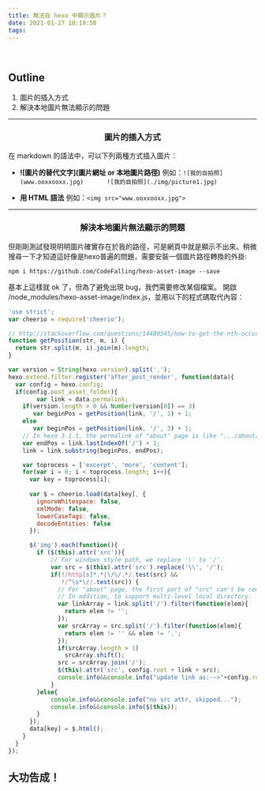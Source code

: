 ```yaml
---
title: 無法在 hexo 中顯示圖片？
date: 2021-01-27 10:19:58
tags:
---
```

&nbsp;
## Outline ## 

1. 圖片的插入方式
2. 解決本地圖片無法顯示的問題
&nbsp;
---
### <center>圖片的插入方式</center> ###

在 markdown 的語法中，可以下列兩種方式插入圖片：

- **\![圖片的替代文字](圖片網址 or 本地圖片路徑)**
例如：`![我的自拍照](www.ooxxooxx.jpg)`
&nbsp;&nbsp;&nbsp;&nbsp;&nbsp;&nbsp;&nbsp;&nbsp;&nbsp;&nbsp;&nbsp;`![我的自拍照](./img/picture1.jpg)`

- **用 HTML 語法**
例如：`<img src="www.ooxxooxx.jpg">`
&nbsp;
---
### <center>解決本地圖片無法顯示的問題</center> ###

但剛剛測試發現明明圖片確實存在於我的路徑，可是網頁中就是顯示不出來。稍微搜尋一下才知道這好像是hexo普遍的問題，需要安裝一個圖片路徑轉換的外掛:

```
npm i https://github.com/CodeFalling/hexo-asset-image --save
```

基本上這樣就 ok 了，但為了避免出現 bug，我們需要修改某個檔案。
開啟 /node_modules/hexo-asset-image/index.js，並用以下的程式碼取代內容：

```javascript
'use strict';
var cheerio = require('cheerio');

// http://stackoverflow.com/questions/14480345/how-to-get-the-nth-occurrence-in-a-string
function getPosition(str, m, i) {
  return str.split(m, i).join(m).length;
}

var version = String(hexo.version).split('.');
hexo.extend.filter.register('after_post_render', function(data){
  var config = hexo.config;
  if(config.post_asset_folder){
    	var link = data.permalink;
	if(version.length > 0 && Number(version[0]) == 3)
	   var beginPos = getPosition(link, '/', 1) + 1;
	else
	   var beginPos = getPosition(link, '/', 3) + 1;
	// In hexo 3.1.1, the permalink of "about" page is like ".../about/index.html".
	var endPos = link.lastIndexOf('/') + 1;
    link = link.substring(beginPos, endPos);

    var toprocess = ['excerpt', 'more', 'content'];
    for(var i = 0; i < toprocess.length; i++){
      var key = toprocess[i];
 
      var $ = cheerio.load(data[key], {
        ignoreWhitespace: false,
        xmlMode: false,
        lowerCaseTags: false,
        decodeEntities: false
      });

      $('img').each(function(){
		if ($(this).attr('src')){
			// For windows style path, we replace '\' to '/'.
			var src = $(this).attr('src').replace('\\', '/');
			if(!/http[s]*.*|\/\/.*/.test(src) &&
			   !/^\s*\//.test(src)) {
			  // For "about" page, the first part of "src" can't be removed.
			  // In addition, to support multi-level local directory.
			  var linkArray = link.split('/').filter(function(elem){
				return elem != '';
			  });
			  var srcArray = src.split('/').filter(function(elem){
				return elem != '' && elem != '.';
			  });
			  if(srcArray.length > 1)
				srcArray.shift();
			  src = srcArray.join('/');
			  $(this).attr('src', config.root + link + src);
			  console.info&&console.info("update link as:-->"+config.root + link + src);
			}
		}else{
			console.info&&console.info("no src attr, skipped...");
			console.info&&console.info($(this));
		}
      });
      data[key] = $.html();
    }
  }
});

```

## 大功告成！
